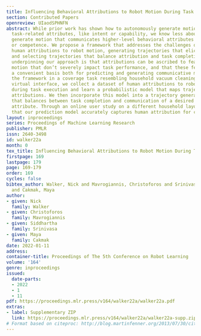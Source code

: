 ```yaml
---
title: Influencing Behavioral Attributions to Robot Motion During Task Execution
section: Contributed Papers
openreview: UIaodSPHNFN
abstract: While prior work has shown how to autonomously generate motion that communicates
  task-related attributes, like intent or capability, we know less about how to automatically
  generate motion that communicates higher-level behavioral attributes such as curiosity
  or competence. We propose a framework that addresses the challenges of modeling
  human attributions to robot motion, generating trajectories that elicit attributions,
  and selecting trajectories that balance attribution and task completion. The insight
  underpinning our approach is that attributions can be ascribed to features of the
  motion that don’t severely impact task performance, and that these features form
  a convenient basis both for predicting and generating communicative motion. We illustrate
  the framework in a coverage task resembling household vacuum cleaning. Through a
  virtual interface, we collect a dataset of human attributions to robot trajectories
  during task execution and learn a probabilistic model that maps trajectories to
  attributions. We then incorporate this model into a trajectory generation mechanism
  that balances between task completion and communication of a desired behavioral
  attribute. Through an online user study on a different household layout, we find
  that our prediction model accurately captures human attribution for coverage tasks.
layout: inproceedings
series: Proceedings of Machine Learning Research
publisher: PMLR
issn: 2640-3498
id: walker22a
month: 0
tex_title: Influencing Behavioral Attributions to Robot Motion During Task Execution
firstpage: 169
lastpage: 179
page: 169-179
order: 169
cycles: false
bibtex_author: Walker, Nick and Mavrogiannis, Christoforos and Srinivasa, Siddhartha
  and Cakmak, Maya
author:
- given: Nick
  family: Walker
- given: Christoforos
  family: Mavrogiannis
- given: Siddhartha
  family: Srinivasa
- given: Maya
  family: Cakmak
date: 2022-01-11
address:
container-title: Proceedings of The 5th Conference on Robot Learning
volume: '164'
genre: inproceedings
issued:
  date-parts:
  - 2022
  - 1
  - 11
pdf: https://proceedings.mlr.press/v164/walker22a/walker22a.pdf
extras:
- label: Supplementary ZIP
  link: https://proceedings.mlr.press/v164/walker22a/walker22a-supp.zip
# Format based on citeproc: http://blog.martinfenner.org/2013/07/30/citeproc-yaml-for-bibliographies/
---
```

